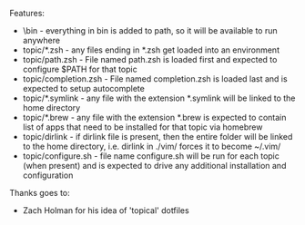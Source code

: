 Features:

- \bin - everything in bin is added to path, so it will be available to run anywhere
- topic/*.zsh - any files ending in *.zsh get loaded into an environment
- topic/path.zsh - File named path.zsh is loaded first and expected to configure $PATH for that topic
- topic/completion.zsh - File named completion.zsh is loaded last and is expected to setup autocomplete
- topic/*.symlink - any file with the extension *.symlink will be linked to the home directory
- topic/*.brew - any file with the extension *.brew is expected to contain list of apps that need to be installed for that topic via homebrew
- topic/dirlink - if dirlink file is present, then the entire folder will be linked to the home directory, i.e. dirlink in ./vim/ forces it to become ~/.vim/
- topic/configure.sh - file name configure.sh will be run for each topic (when present) and is expected to drive any additional installation and configuration

Thanks goes to:
- Zach Holman for his idea of 'topical' dotfiles

